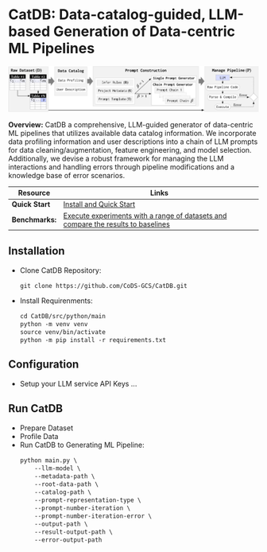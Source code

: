 # CatDB: Data-catalog-guided, LLM-based Generation of Data-centric ML Pipelines

![Overview](images/workflow.png)

**Overview:** CatDB a comprehensive, LLM-guided generator of data-centric ML pipelines that utilizes available data catalog information. We incorporate data profiling information and user descriptions into a chain of LLM prompts for data cleaning/augmentation, feature engineering, and model selection. Additionally, we devise a robust framework for managing the LLM interactions and handling errors through pipeline modifications and a knowledge base of error scenarios.


Resource        | Links
----------------|------
**Quick Start** | [Install and Quick Start]()
**Benchmarks:** | [Execute experiments with a range of datasets and compare the results to baselines]()


## Installation
* Clone CatDB Repository:
    ```
    git clone https://github.com/CoDS-GCS/CatDB.git
    ```
* Install Requirenments:
    ```
    cd CatDB/src/python/main
    python -m venv venv
    source venv/bin/activate 
    python -m pip install -r requirements.txt
    ```
## Configuration
* Setup your LLM service API Keys ...

## Run CatDB
* Prepare Dataset
* Profile Data
* Run CatDB to Generating ML Pipeline:
    ```
    python main.py \
        --llm-model \ 
        --metadata-path \
        --root-data-path \
        --catalog-path \
        --prompt-representation-type \
        --prompt-number-iteration \
        --prompt-number-iteration-error \
        --output-path \
        --result-output-path \
        --error-output-path
    ```

